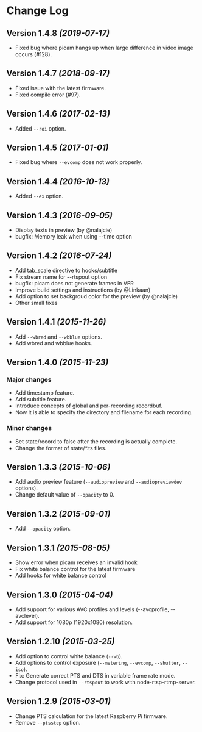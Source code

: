Change Log
==========

Version 1.4.8 *(2019-07-17)*
-----------------------------

- Fixed bug where picam hangs up when large difference in video image occurs (#128).

Version 1.4.7 *(2018-09-17)*
-----------------------------

- Fixed issue with the latest firmware.
- Fixed compile error (#97).

Version 1.4.6 *(2017-02-13)*
-----------------------------

- Added `--roi` option.

Version 1.4.5 *(2017-01-01)*
-----------------------------

- Fixed bug where `--evcomp` does not work properly.

Version 1.4.4 *(2016-10-13)*
-----------------------------

- Added `--ex` option.

Version 1.4.3 *(2016-09-05)*
-----------------------------

- Display texts in preview (by @nalajcie)
- bugfix: Memory leak when using --time option

Version 1.4.2 *(2016-07-24)*
-----------------------------

- Add tab_scale directive to hooks/subtitle
- Fix stream name for --rtspout option
- bugfix: picam does not generate frames in VFR
- Improve build settings and instructions (by @Linkaan)
- Add option to set backgroud color for the preview (by @nalajcie)
- Other small fixes

Version 1.4.1 *(2015-11-26)*
-----------------------------

- Add `--wbred` and `--wbblue` options.
- Add wbred and wbblue hooks.

Version 1.4.0 *(2015-11-23)*
-----------------------------

### Major changes

- Add timestamp feature.
- Add subtitle feature.
- Introduce concepts of global and per-recording recordbuf.
- Now it is able to specify the directory and filename for each recording.

### Minor changes

- Set state/record to false after the recording is actually complete.
- Change the format of state/*.ts files.

Version 1.3.3 *(2015-10-06)*
-----------------------------

- Add audio preview feature (`--audiopreview` and `--audiopreviewdev` options).
- Change default value of `--opacity` to 0.

Version 1.3.2 *(2015-09-01)*
-----------------------------

- Add `--opacity` option.

Version 1.3.1 *(2015-08-05)*
-----------------------------

- Show error when picam receives an invalid hook
- Fix white balance control for the latest firmware
- Add hooks for white balance control

Version 1.3.0 *(2015-04-04)*
-----------------------------

- Add support for various AVC profiles and levels (--avcprofile, --avclevel).
- Add support for 1080p (1920x1080) resolution.

Version 1.2.10 *(2015-03-25)*
-----------------------------

- Add option to control white balance (`--wb`).
- Add options to control exposure (`--metering`, `--evcomp`, `--shutter`, `--iso`).
- Fix: Generate correct PTS and DTS in variable frame rate mode.
- Change protocol used in `--rtspout` to work with node-rtsp-rtmp-server.


Version 1.2.9 *(2015-03-01)*
----------------------------

- Change PTS calculation for the latest Raspberry Pi firmware.
- Remove `--ptsstep` option.
